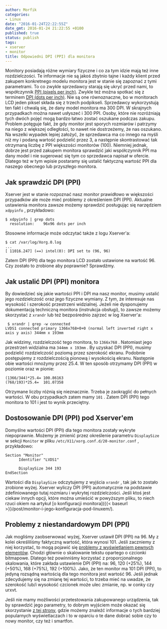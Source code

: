 ```yaml
---
author: Morfik
categories:
- Linux
date: "2016-01-24T22:22:55Z"
date_gmt: 2016-01-24 21:22:55 +0100
published: true
status: publish
tags:
- xserver
- monitor
title: Odpowiedni DPI (PPI) dla monitora
---
```


Monitory posiadają różne wymiary fizyczne i co za tym idzie mają też inne rozdzielczości. Te
informacje nie są jakoś zbytnio tajne i każdy klient przed zakupem konkretnego modelu monitora jest
w stanie się zapoznać z tymi parametrami. To co zwykle sprzedawcy starają się ukryć przed nami, to
współczynnik [PPI (pixels per inch)](https://pl.wikipedia.org/wiki/Ppi). Zwykle też można spotkać
się z terminem [DPI (dots per inch)](https://pl.wikipedia.org/wiki/Dpi). Nie są one równoznaczne,
bo w monitorach LCD jeden piksel składa się z trzech podpikseli. Sprzedawcy wykorzystują ten fakt i
chwalą się, że dany model monitora ma 300 DPI. W skrajnych przypadkach można nawet usłyszeć i 300
PPI. Osoby, które nie rozróżniają tych dwóch pojęć mogą bardzo łatwo zostać oszukane podczas zakupu.
Problem potęguje fakt, że gdy monitor jest sporych rozmiarów i patrzymy na niego z większej
odległości, to nawet nie dostrzeżemy, że nas oszukano. Na wszelki wypadek lepiej założyć, że
sprzedawca ma co innego na myśli niż my i podaną wartość podzielić przez 3, a następnie
skontrastować tak otrzymaną liczbę z PPI większości monitorów (100). Niemniej jednak, dobrze jest
przed zakupem monitora sprawdzić jaki współczynnik PPI ma dany model i nie sugerować się tym co
sprzedawca napisał w ofercie. Dlatego też w tym wpisie postaramy się ustalić faktyczną wartość PPI
dla naszego obecnego lub przyszłego monitora.

<!--more-->
## Jak sprawdzić DPI (PPI)

Xserver jest w stanie rozpoznać nasz monitor prawidłowo w większości przypadków ale może mieć
problemy z określeniem DPI (PPI). Aktualne ustawienia monitora zawsze możemy sprawdzić posługując
się narzędziem `xdpyinfo` , przykładowo:

    $ xdpyinfo | grep dots
      resolution:    96x96 dots per inch

Stosowne informacje może odczytać także z logu Xserver'a:

    $ cat /var/log/Xorg.0.log
    ...
    [ 11016.247] (==) intel(0): DPI set to (96, 96)

Zatem DPI (PPI) dla tego monitora LCD zostało ustawione na wartość 96. Czy zostało to zrobione aby
poprawnie? Sprawdźmy.

## Jak ustalić DPI (PPI) monitora

By dowiedzieć się jakie wartości PPI i DPI ma nasz monitor, musimy ustalić jego rozdzielczość oraz
jego fizyczne wymiany. Z tym, że interesuje nas wysokość i szerokość przestrzeni widzialnej. Jeżeli
nie dysponujemy dokumentacją techniczną monitora (instrukcja obsługi), to zawsze możemy skorzystać z
`xrandr` lub też bezpośrednio zajrzeć w log Xserver'a:

```
 $ xrandr | grep -w connected
LVDS1 connected primary 1366x768+0+0 (normal left inverted right x axis y axis) 344mm x 193mm
```

Jak widzimy, rozdzielczość tego monitora, to `1366x768` . Natomiast jego przestrzeń widzialna ma
`344mm x 193mm` . By uzyskać DPI (PPI), musimy podzielić rozdzielczość poziomą przez szerokość
ekranu. Podobnie postępujemy z rozdzielczością pionową i wysokością ekranu. Następnie obie wartości
mnożymy przez 25.4. W ten sposób otrzymamy DPI (PPI) w poziomie oraz w pionie:

    (1366/344)*25.4= 100.86163
    (768/193)*25.4=  101.07358

Otrzymane liczby różnią się nieznacznie. Trzeba je zaokrąglić do pełnych wartości. W obu przypadkach
zatem mamy `101` . Zatem DPI (PPI) tego monitora to 101 i jest to wynik przeciętny.

## Dostosowanie DPI (PPI) pod Xserver'em

Domyślne wartości DPI (PPI) dla tego monitora zostały wykryte niepoprawnie. Możemy je zmienić przez
określenie parametru `DisplaySize` w sekcji `Monitor` w pliku `/etc/X11/xorg.conf.d/20-monitor.conf`
, przykładowo:

    Section "Monitor"
          Identifier "LVDS1"

          DisplaySize 344 193
    EndSection

Wartości dla `DisplaySize` odczytujemy z wyjścia `xrandr` , tak jak to zostało zrobione wyżej.
Xserver wyliczy DPI (PPI) automatycznie na podstawie zdefiniowanego tutaj rozmiaru i wykrytej
rozdzielczości. Jeśli ktoś jest ciekaw innych opcji, które można umieścić w powyższym pliku, to
niech rzuci okiem na artykuł [o konfiguracji
monitora]({{< baseurl >}}/post/monitor-i-jego-konfiguracja-pod-linuxem/).

## Problemy z niestandardowym DPI (PPI)

Jak mogliśmy zaobserwować wyżej, Xserver ustawił DPI (PPI) na 96. My z kolei określiliśmy faktyczną
wartość, która wynosi 101. Jeśli zaczniemy z niej korzystać, to mogą pojawić się [problemy z
wyświetlaniem pewnych elementów](https://wiki.archlinux.org/index.php/xorg#Setting_DPI_manually).
Chodzi głównie o skalowanie tekstu opartego o czcionki bitmapowe. Dlatego też powinniśmy korzystać z
proporcjonalnego skalowania, które zakłada ustawienie DPI (PPI) na: 96, 120 (+25%), 144 (+50%), 168
(+75%), 192 (+100%). Jako, że ten monitor ma 101 DPI (PPI), to jedyną rozsądną wartością dla tego
monitora jest wartość 96. Jeśli jednak zdecydujemy się na zmianę tej wartości, to trzeba mieć na
uwadze, że szerokość lub/i wysokość czcionek może ulec zmianie, np. w conky czy urxvt.

Jeśli nie mamy możliwości przetestowania zakupowanego urządzenia, tak by sprawdzić jego parametry,
to dobrym wyjściem może okazać się skorzystanie [z tej strony](http://dpi.lv/), gdzie możemy znaleźć
informacje o tych bardziej popularnych wyświetlaczach i to w oparciu o te dane dobrać sobie czy to
nowy monitor, czy też i smartfon.
